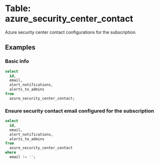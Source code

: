 # Table: azure_security_center_contact

Azure security center contact configurations for the subscription.

## Examples

### Basic info

```sql
select
  id,
  email,
  alert_notifications,
  alerts_to_admins
from
  azure_security_center_contact;
```

### Ensure security contact email configured for the subscription

```sql
select
  id,
  email,
  alert_notifications,
  alerts_to_admins
from
  azure_security_center_contact
where
  email != '';
```
